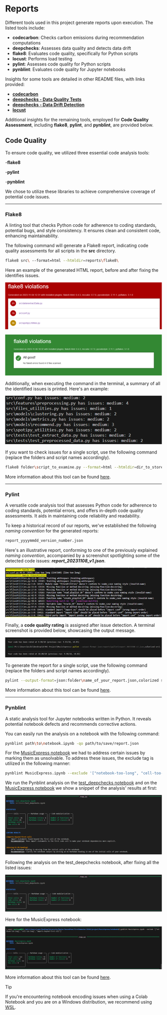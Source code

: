 # Reports

Different tools used in this project generate reports upon execution. The listed tools include:

- **codecarbon**: Checks carbon emissions during recommendation computations
- **deepchecks**: Assesses data quality and detects data drift
- **flake8**: Evaluates code quality, specifically for Python scripts
- **locust**: Performs load testing
- **pylint**: Assesses code quality for Python scripts
- **pynblint**: Evaluates code quality for Jupyter notebooks

Insights for some tools are detailed in other README files, with links provided:

- **[codecarbon](../models/README.md#carbon-footprint)**
- **[deepchecks - Data Quality Tests](../src/tests/README.md#deepchecks)**
- **[deepchecks - Data Drift Detection](../src/tests/DataDrift/README.md)**
- **[locust](../src/locust/README.md)**

Additional insights for the remaining tools, employed for **Code Quality Assessment**, including **flake8**, **pylint**, and **pynblint**, are provided below.

## Code Quality

To ensure code quality, we utilized three essential code analysis tools:

-**flake8**

-**pylint**

-**pynblint**

We chose to utilize these libraries to achieve comprehensive coverage of potential code issues.

---

### Flake8

A linting tool that checks Python code for adherence to coding standards, potential bugs, and style consistency. It ensures clean and consistent code, enhancing maintainability.

The following command will generate a Flake8 report, indicating code quality assessments for all scripts in the **src** directory.

```bash
flake8 src\ --format=html --htmldir=reports\flake8\
```

Here an example of the generated HTML report, before and after fixing the identifies issues.

![plot](/figures/flake8_before.png?raw=true)

![plot](/figures/flake8_after.png?raw=true)

Additionally, when executing the command in the terminal, a summary of all the identified issues is printed. Here's an example:

![plot](/figures/flake8_example_vscode.png?raw=true)

If you want to check issues for a single script, use the following command (replace the folders and script names accordingly).

```bash
flake8 folder\script_to_examine.py --format=html --htmldir=dir_to_store_html_file\
```

More information about this tool can be found [here](https://github.com/PyCQA/flake8).

---

### Pylint

A versatile code analysis tool that assesses Python code for adherence to coding standards, potential errors, and offers in-depth code quality assessments. It aids in maintaining code reliability and readability.

To keep a historical record of our reports, we've established the following _naming convention_ for the generated reports:

```bash
report_yyyymmdd_version_number.json
```

Here's an illustrative report, conforming to one of the previously explained _naming convention_, accompanied by a screenshot spotlighting some of the detected code issues: **_report_20231108_v1.json_**.

![plot](/figures/pylint_example.png?raw=true)

Finally, a **code quality rating** is assigned after issue detection. A terminal screenshot is provided below, showcasing the output message.

![plot](/figures/pylint_example_rating_vscode.png?raw=true)

To generate the report for a single script, use the following command (replace the folders and script names accordingly).

```bash
pylint --output-format=json:folder\name_of_your_report.json,colorized script_folder\script_to_examine.py
```

More information about this tool can be found [here](https://github.com/pylint-dev/pylint).

---

### Pynblint

A static analysis tool for Jupyter notebooks written in Python. It reveals potential notebook defects and recommends corrective actions.

You can easily run the analysis on a notebook with the following command:

```bash
pynblint path\to\notebook.ipynb -qo path/to/save/report.json
```

For the [MusicExpress notebook](../notebooks/MusicExpress.ipynb) we had to address certain issues by marking them as unsolvable. To address these issues, the exclude tag is utilized in the following manner:

```bash
pynblint MusicExpress.ipynb --exclude '["notebook-too-long", "cell-too-long", "imports-beyond-first-cell"]'
```

We run the Pynblint analysis on the [test_deepchecks notebook](../src/tests/test_deepchecks.ipynb) and on the [MusicExpress notebook](../notebooks/MusicExpress.ipynb) we show a snippet of the analysis' results at first:

![plot](/figures/pynblint_before_fix.png?raw=true)

Following the analysis on the test_deepchecks notebook, after fixing all the listed issues:

![plot](/figures/pynblint_after_fix.png?raw=true)

Here for the MusicExpress notebook:

![plot](/figures/pynblint_MusicExpress.png?raw=true)

More information about this tool can be found [here](https://github.com/collab-uniba/pynblint).

> [!TIP]
> If you're encountering notebook encoding issues when using a Colab Notebook and you are on a Windows distribution, we recommend using [WSL](https://learn.microsoft.com/en-us/windows/wsl/install).
